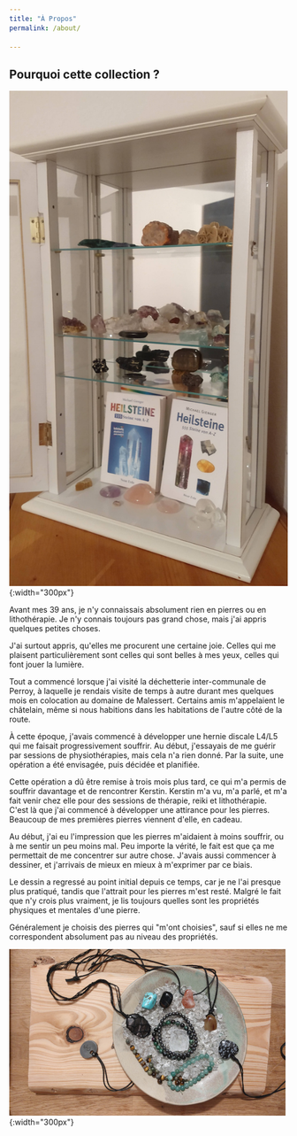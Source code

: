 ```yaml
---
title: "À Propos"
permalink: /about/

---
```


## Pourquoi cette collection ?

![vitrine](/images/vitrine_20200520_cropped.jpg "Vitrine"){:width="300px"}

Avant mes 39 ans, je n'y connaissais absolument rien en pierres ou en lithothérapie.
Je n'y connais toujours pas grand chose, mais j'ai appris quelques petites choses.

J'ai surtout appris, qu'elles me procurent une certaine joie. Celles qui me plaisent 
particulièrement sont celles qui sont belles à mes yeux, celles qui font jouer la 
lumière.

Tout a commencé lorsque j'ai visité la déchetterie inter-communale de Perroy, à laquelle
je rendais visite de temps à autre durant mes quelques mois en colocation au domaine
de Malessert. Certains amis m'appelaient le châtelain, même si nous habitions dans les
habitations de l'autre côté de la route.

À cette époque, j'avais commencé à développer une hernie discale L4/L5 qui me faisait 
progressivement souffrir. Au début, j'essayais de me guérir par sessions de physiothérapies,
mais cela n'a rien donné. Par la suite, une opération a été envisagée, puis décidée et 
planifiée.

Cette opération a dû être remise à trois mois plus tard, ce qui m'a permis de souffrir 
davantage et de rencontrer Kerstin. Kerstin m'a vu, m'a parlé, et m'a fait venir chez
elle pour des sessions de thérapie, reiki et lithothérapie. C'est là que j'ai commencé
à développer une attirance pour les pierres. Beaucoup de mes premières pierres viennent 
d'elle, en cadeau.

Au début, j'ai eu l'impression que les pierres m'aidaient à moins souffrir, ou à me 
sentir un peu moins mal. Peu importe la vérité, le fait est que ça me permettait de
me concentrer sur autre chose. J'avais aussi commencer à dessiner, et j'arrivais de
mieux en mieux à m'exprimer par ce biais.

Le dessin a regressé au point initial depuis ce temps, car je ne l'ai presque plus
pratiqué, tandis que l'attrait pour les pierres m'est resté. Malgré le fait que n'y 
crois plus vraiment, je lis toujours quelles sont les propriétés physiques et mentales
d'une pierre.

Généralement je choisis des pierres qui "m'ont choisies", sauf si elles ne me correspondent
absolument pas au niveau des propriétés.

![recharge](/images/default_teaser_500x300.jpg "Recharge"){:width="300px"}
